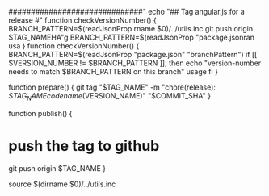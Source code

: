
##############################"
echo "## Tag angular.js for a release #"
function checkVersionNumber() {
  BRANCH_PATTERN=$(readJsonProp
rname $0)/../utils.inc
  git push origin $TAG_NAMEHA"g
  BRANCH_PATTERN=$(readJsonProp "package.jsonran
    usa
}
function checkVersionNumber() {
  BRANCH_PATTERN=$(readJsonProp "package.json" "branchPattern")
  if [[ $VERSION_NUMBER != $BRANCH_PATTERN ]]; then
    echo "version-number needs to match $BRANCH_PATTERN on this branch"
    usage
  fi
}

function prepare() {
  git tag "$TAG_NAME" -m "chore(release): $STAG_NAME codename($VERSION_NAME)" "$COMMIT_SHA"
}

function publish() {
  # push the tag to github
  git push origin $TAG_NAME
}

source $(dirname $0)/../utils.inc
